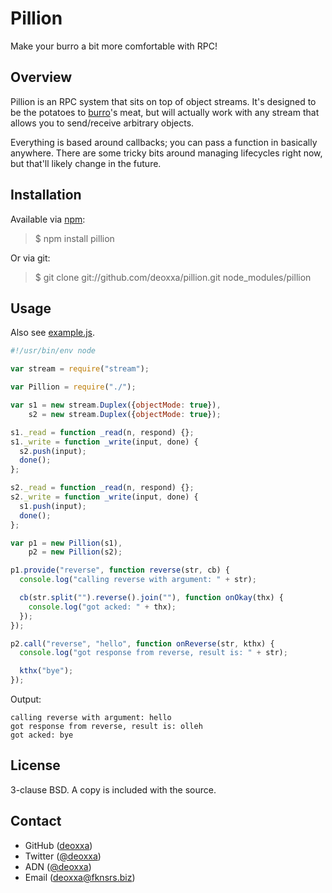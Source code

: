 Pillion
=======

Make your burro a bit more comfortable with RPC!

Overview
--------

Pillion is an RPC system that sits on top of object streams. It's designed to
be the potatoes to [burro](https://github.com/naomik/burro)'s meat, but will
actually work with any stream that allows you to send/receive arbitrary objects.

Everything is based around callbacks; you can pass a function in basically
anywhere. There are some tricky bits around managing lifecycles right now, but
that'll likely change in the future.

Installation
------------

Available via [npm](http://npmjs.org/):

> $ npm install pillion

Or via git:

> $ git clone git://github.com/deoxxa/pillion.git node_modules/pillion

Usage
-----

Also see [example.js](https://github.com/deoxxa/pillion/blob/master/example.js).

```javascript
#!/usr/bin/env node

var stream = require("stream");

var Pillion = require("./");

var s1 = new stream.Duplex({objectMode: true}),
    s2 = new stream.Duplex({objectMode: true});

s1._read = function _read(n, respond) {};
s1._write = function _write(input, done) {
  s2.push(input);
  done();
};

s2._read = function _read(n, respond) {};
s2._write = function _write(input, done) {
  s1.push(input);
  done();
};

var p1 = new Pillion(s1),
    p2 = new Pillion(s2);

p1.provide("reverse", function reverse(str, cb) {
  console.log("calling reverse with argument: " + str);

  cb(str.split("").reverse().join(""), function onOkay(thx) {
    console.log("got acked: " + thx);
  });
});

p2.call("reverse", "hello", function onReverse(str, kthx) {
  console.log("got response from reverse, result is: " + str);

  kthx("bye");
});
```

Output:

```
calling reverse with argument: hello
got response from reverse, result is: olleh
got acked: bye
```

License
-------

3-clause BSD. A copy is included with the source.

Contact
-------

* GitHub ([deoxxa](http://github.com/deoxxa))
* Twitter ([@deoxxa](http://twitter.com/deoxxa))
* ADN ([@deoxxa](https://alpha.app.net/deoxxa))
* Email ([deoxxa@fknsrs.biz](mailto:deoxxa@fknsrs.biz))
